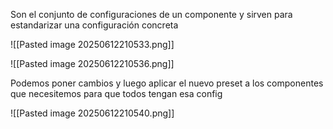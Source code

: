 Son el conjunto de configuraciones de un componente y sirven para estandarizar una configuración concreta

![[Pasted image 20250612210533.png]]

![[Pasted image 20250612210536.png]]

Podemos poner cambios y luego aplicar el nuevo preset a los componentes que necesitemos para que todos tengan esa config

![[Pasted image 20250612210540.png]]
